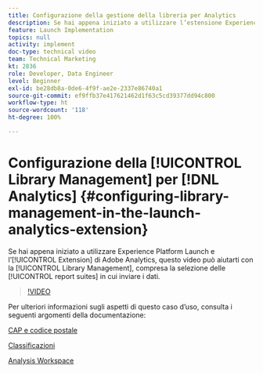 ```yaml
---
title: Configurazione della gestione della libreria per Analytics
description: Se hai appena iniziato a utilizzare l’estensione Experience Platform Launch per Adobe Analytics, questo video può aiutarti con la parte della configurazione che riguarda la gestione della libreria, inclusa la selezione delle suite di rapporti in cui desideri inviare i dati.
feature: Launch Implementation
topics: null
activity: implement
doc-type: technical video
team: Technical Marketing
kt: 2836
role: Developer, Data Engineer
level: Beginner
exl-id: be28db8a-0de6-4f9f-ae2e-2337e86740a1
source-git-commit: ef9ffb37e417621462d1f63c5cd39377dd94c800
workflow-type: ht
source-wordcount: '118'
ht-degree: 100%

---
```


# Configurazione della [!UICONTROL Library Management] per [!DNL Analytics] {#configuring-library-management-in-the-launch-analytics-extension}

Se hai appena iniziato a utilizzare Experience Platform Launch e l’[!UICONTROL Extension] di Adobe Analytics, questo video può aiutarti con la [!UICONTROL Library Management], compresa la selezione delle [!UICONTROL report suites] in cui inviare i dati.

>[!VIDEO](https://video.tv.adobe.com/v/27092/?quality=12)

Per ulteriori informazioni sugli aspetti di questo caso d’uso, consulta i seguenti argomenti della documentazione:

[CAP e codice postale](https://experienceleague.adobe.com/docs/analytics/components/dimensions/zip-code.html?lang=it)

[Classificazioni](https://experienceleague.adobe.com/docs/analytics/components/classifications/c-classifications.html?lang=it)

[Analysis Workspace](https://experienceleague.adobe.com/docs/analytics/analyze/analysis-workspace/analysis-workspace-features.html?lang=it)
